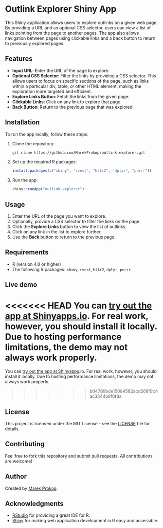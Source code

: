 # Outlink Explorer Shiny App

This Shiny application allows users to explore outlinks on a given web page. By providing a URL and an optional CSS selector, users can view a list of links pointing from the page to another pages. The app also allows navigation between pages using clickable links and a back button to return to previously explored pages.

## Features

- **Input URL**: Enter the URL of the page to explore.
- **Optional CSS Selector**: Filter the links by providing a CSS selector. This allows users to focus on specific sections of the page, such as links within a particular div, table, or other HTML element, making the exploration more targeted and efficient.
- **Explore Links Button**: Fetch the links from the given page.
- **Clickable Links**: Click on any link to explore that page.
- **Back Button**: Return to the previous page that was explored.

## Installation

To run the app locally, follow these steps:

1. Clone the repository:

   ```sh
   git clone https://github.com/MarekProkop/outlink-explorer.git
   ```

2. Set up the required R packages:

   ```r
   install.packages(c("shiny", "rvest", "httr2", "dplyr", "purrr"))
   ```

3. Run the app:

   ```r
   shiny::runApp("outlink-explorer")
   ```

## Usage

1. Enter the URL of the page you want to explore.
2. Optionally, provide a CSS selector to filter the links on the page.
3. Click the **Explore Links** button to view the list of outlinks.
4. Click on any link in the list to explore further.
5. Use the **Back** button to return to the previous page.


## Requirements

- R (version 4.0 or higher)
- The following R packages: `shiny`, `rvest`, `httr2`, `dplyr`, `purrr`


## Live demo

<<<<<<< HEAD
You can [try out the app at Shinyapps.io](https://prokop.shinyapps.io/outlinks-explorer/). For real work, however, you should install it locally. Due to hosting performance limitations, the demo may not always work properly.
=======
You can [try out the app at Shinyapps](https://prokop.shinyapps.io/outlinks-explorer/).io. For real work, however, you should install it locally. Due to hosting performance limitations, the demo may not always work properly.
>>>>>>> b04789bde15084582acd268f9c4ac3344b8f0f8a

## License

This project is licensed under the MIT License - see the [LICENSE](LICENSE) file for details.

## Contributing

Feel free to fork this repository and submit pull requests. All contributions are welcome!

## Author

Created by [Marek Prokop](https://github.com/MarekProkop).

## Acknowledgments

- [RStudio](https://www.rstudio.com/) for providing a great IDE for R.
- [Shiny](https://shiny.rstudio.com/) for making web application development in R easy and accessible.

